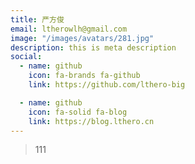 ```yaml
---
title: 严方俊
email: ltherowlh@gmail.com
image: "/images/avatars/281.jpg"
description: this is meta description
social:
  - name: github
    icon: fa-brands fa-github
    link: https://github.com/lthero-big

  - name: github
    icon: fa-solid fa-blog
    link: https://blog.lthero.cn
---
```




> 111





